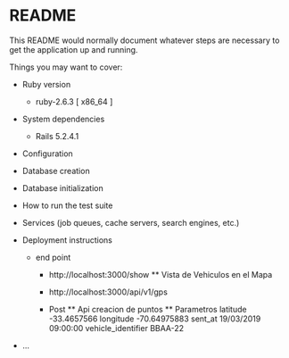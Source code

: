 # README

This README would normally document whatever steps are necessary to get the
application up and running.

Things you may want to cover:

* Ruby version
	
	* ruby-2.6.3 [ x86_64 ]

* System dependencies
	
	* Rails 5.2.4.1

* Configuration

* Database creation

* Database initialization

* How to run the test suite

* Services (job queues, cache servers, search engines, etc.)

* Deployment instructions

	* end point 

		* http://localhost:3000/show
		** Vista de Vehiculos en el Mapa

		* http://localhost:3000/api/v1/gps
		* Post
		** Api creacion de puntos
		** Parametros
			latitude
				-33.4657566
			longitude
				-70.64975883
			sent_at
				19/03/2019 09:00:00
			vehicle_identifier
				BBAA-22





* ...
